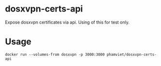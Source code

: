 # dosxvpn-certs-api
Expose dosxvpn certificates via api. Using of this for test only.

# Usage
    docker run --volumes-from dosxvpn -p 3000:3000 phamviet/dosxvpn-certs-api
